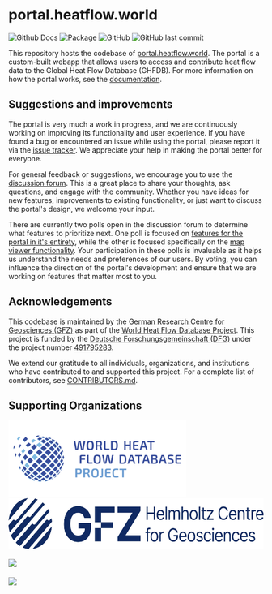 # portal.heatflow.world

![Github Docs](https://readthedocs.org/projects/heatflowworld/badge/?version=latest&style=flat)
[![Package](https://github.com/ihfc-iugg/ghfdb-portal/actions/workflows/docker-build-and-publish.yml/badge.svg?branch=)](https://github.com/ihfc-iugg/ghfdb-portal/actions/workflows/docker-build-and-publish.yml)
![GitHub](https://img.shields.io/github/license/ihfc-iugg/ghfdb-portal)
![GitHub last commit](https://img.shields.io/github/last-commit/ihfc-iugg/ghfdb-portal)

This repository hosts the codebase of [portal.heatflow.world](https://portal.heatflow.world). The portal is a custom-built webapp that allows users to access and contribute heat flow data to the Global Heat Flow Database (GHFDB). For more information on how the portal works, see the [documentation](https://heatflowworld.readthedocs.io/).

## Suggestions and improvements

The portal is very much a work in progress, and we are continuously working on improving its functionality and user experience. If you have found a bug or encountered an issue while using the portal, please report it via the [issue tracker](https://github.com/ihfc-iugg/ghfdb-portal/issues). We appreciate your help in making the portal better for everyone.

For general feedback or suggestions, we encourage you to use the [discussion forum](https://github.com/ihfc-iugg/ghfdb-portal/discussions). This is a great place to share your thoughts, ask questions, and engage with the community. Whether you have ideas for new features, improvements to existing functionality, or just want to discuss the portal's design, we welcome your input.

There are currently two polls open in the discussion forum to determine what features to prioritize next. One poll is focused on [features for the portal in it's entirety](https://github.com/ihfc-iugg/ghfdb-portal/discussions/82), while the other is focused specifically on the [map viewer functionality](https://github.com/ihfc-iugg/ghfdb-portal/discussions/83). Your participation in these polls is invaluable as it helps us understand the needs and preferences of our users. By voting, you can influence the direction of the portal's development and ensure that we are working on features that matter most to you.

## Acknowledgements

This codebase is maintained by the [German Research Centre for Geosciences (GFZ)](https://www.gfz-potsdam.de/en/) as part of the [World Heat Flow Database Project](https://www.heatflow.world). This project is funded by the [Deutsche Forschungsgemeinschaft (DFG)](https://www.dfg.de) under the project number [491795283](https://gepris-extern.dfg.de/gepris/projekt/491795283).

We extend our gratitude to all individuals, organizations, and institutions who have contributed to and supported this project. For a complete list of contributors, see [CONTRIBUTORS.md](./CONTRIBUTORS.md).

## Supporting Organizations

<a href="https://www.heatflow.world">
  <img src="./assets/img/brand/whfdb_logo.png" height="150">
</a>
<br>
<a href="https://www.gfz.de">
  <img src="./assets/img/brand/GFZ_english.jpg" height="100">
</a>
<br><br>
<a href="https://www.dfg.de">
  <img src="./assets/img/brand/DFG.gif" height="100">
</a>
<br><br>
<a href="https://tu-dresden.de/">
  <img src="./assets/img/brand/TUD_Logo_HKS41_57.png" height="100">
</a>
